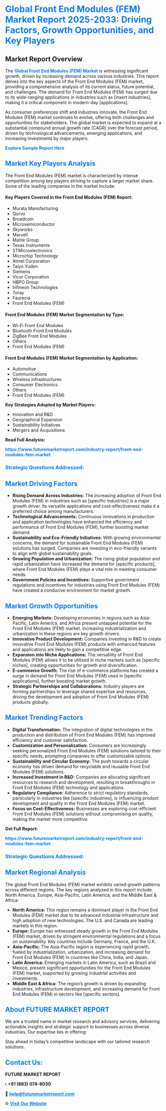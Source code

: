 <h1 style="color: #007BFF;">Global Front End Modules (FEM) Market Report 2025-2033: Driving Factors, Growth Opportunities, and Key Players</h1>

<section id="overview">
<h2>Market Report Overview</h2>
<p>The <a href="https://www.futuremarketreport.com/industry-report/front-end-modules-fem-market" style="color: #007BFF; text-decoration: none;"><strong>Global Front End Modules (FEM) Market</strong></a> is witnessing significant growth, driven by increasing demand across various industries. This report delves into the key aspects of the Front End Modules (FEM) market, providing a comprehensive analysis of its current status, future potential, and challenges. The demand for Front End Modules (FEM) has surged due to its wide-ranging applications in industries such as [insert industries], making it a critical component in modern-day [applications].</p>
<p>As consumer preferences shift and industries innovate, the Front End Modules (FEM) market continues to evolve, offering both challenges and opportunities for stakeholders. The global market is expected to expand at a substantial compound annual growth rate (CAGR) over the forecast period, driven by technological advancements, emerging applications, and increasing investments by major players.</p>
</section>

<section id="overview">
<p><a href="https://www.futuremarketreport.com/request-sample/reportId=100039" style="color: #007BFF; text-decoration: none;"><strong>Explore Sample Report Here</strong></a></p>
</section>

<section id="key-players">
<h2 style="color: #007BFF;">Market Key Players Analysis</h2>
<p>The Front End Modules (FEM) market is characterized by intense competition among key players striving to capture a larger market share. Some of the leading companies in the market include:</p>
<h4>Key Players Covered in the Front End Modules (FEM) Report:</h4>
<ul><li>Murata Manufacturing</li><li>Qorvo</li><li>Broadcom</li><li>Microsemiconductor</li><li>Skyworks</li><li>Marvell</li><li>Mahle Group</li><li>Texas Instruments</li><li>STMicroelectronics</li><li>Microchip Technology</li><li>Atmel Corporation</li><li>Taiyo Yuden</li><li>Siemens</li><li>Vicor Corporation</li><li>HBPO Group</li><li>Infineon Technologies</li><li>Toray</li><li>Faurecia</li><li>Front End Modules (FEM)</li></ul>
<h4>Front End Modules (FEM) Market Segmentation by Type:</h4>
<ul><li>Wi-Fi Front End Modules</li><li>Bluetooth Front End Modules</li><li>ZigBee Front End Modules</li><li>Others</li><li>Front End Modules (FEM)</li></ul>

<h4>Front End Modules (FEM) Market Segmentation by Application:</h4>
<ul><li>Automotive</li><li>Communications</li><li>Wireless Infrastructures</li><li>Consumer Electronics</li><li>Others</li><li>Front End Modules (FEM)</li></ul>
<p><strong>Key Strategies Adopted by Market Players:</strong></p>
<ul>
<li>Innovation and R&D</li>
<li>Geographical Expansion</li>
<li>Sustainability Initiatives</li>
<li>Mergers and Acquisitions</li>
</ul>
</section>

<section>
<p><strong>Read Full Analysis: </strong></p><a href="https://www.futuremarketreport.com/industry-report/front-end-modules-fem-market" style="color: #007BFF; text-decoration: none;"><strong>https://www.futuremarketreport.com/industry-report/front-end-modules-fem-market</strong></a>
<h3 style="color: #007BFF;">Strategic Questions Addressed:</h3>
</section>

<section id="driving-factors">
<h2 style="color: #007BFF;">Market Driving Factors</h2>
<ul>
<li><strong>Rising Demand Across Industries:</strong> The increasing adoption of Front End Modules (FEM) in industries such as [specific industries] is a major growth driver. Its versatile applications and cost-effectiveness make it a preferred choice among manufacturers.</li>
<li><strong>Technological Advancements:</strong> Continuous innovations in production and application technologies have enhanced the efficiency and performance of Front End Modules (FEM), further boosting market demand.</li>
<li><strong>Sustainability and Eco-Friendly Initiatives:</strong> With growing environmental concerns, the demand for sustainable Front End Modules (FEM) solutions has surged. Companies are investing in eco-friendly variants to align with global sustainability goals.</li>
<li><strong>Growing Population and Urbanization:</strong> The rising global population and rapid urbanization have increased the demand for [specific products], where Front End Modules (FEM) plays a vital role in meeting consumer needs.</li>
<li><strong>Government Policies and Incentives:</strong> Supportive government regulations and incentives for industries using Front End Modules (FEM) have created a conducive environment for market growth.</li>
</ul>
</section>

<section id="growth-opportunities">
<h2 style="color: #007BFF;">Market Growth Opportunities</h2>
<ul>
<li><strong>Emerging Markets:</strong> Developing economies in regions such as Asia-Pacific, Latin America, and Africa present untapped potential for the Front End Modules (FEM) market. Increasing industrialization and urbanization in these regions are key growth drivers.</li>
<li><strong>Innovative Product Development:</strong> Companies investing in R&D to create innovative Front End Modules (FEM) products with enhanced features and applications are likely to gain a competitive edge.</li>
<li><strong>Expansion into Niche Applications:</strong> The versatility of Front End Modules (FEM) allows it to be utilized in niche markets such as [specific niches], creating opportunities for growth and diversification.</li>
<li><strong>E-commerce Growth:</strong> The rise of e-commerce platforms has created a surge in demand for Front End Modules (FEM) used in [specific applications], further boosting market growth.</li>
<li><strong>Strategic Partnerships and Collaborations:</strong> Industry players are forming partnerships to leverage shared expertise and resources, driving the development and adoption of Front End Modules (FEM) products globally.</li>
</ul>
</section>

<section id="trending-factors">
<h2 style="color: #007BFF;">Market Trending Factors</h2>
<ul>
<li><strong>Digital Transformation:</strong> The integration of digital technologies in the production and distribution of Front End Modules (FEM) has improved efficiency and customer satisfaction.</li>
<li><strong>Customization and Personalization:</strong> Consumers are increasingly seeking personalized Front End Modules (FEM) solutions tailored to their specific needs, prompting companies to offer customizable options.</li>
<li><strong>Sustainability and Circular Economy:</strong> The push towards a circular economy has driven demand for recyclable and reusable Front End Modules (FEM) solutions.</li>
<li><strong>Increased Investment in R&D:</strong> Companies are allocating significant resources to research and development, resulting in breakthroughs in Front End Modules (FEM) technology and applications.</li>
<li><strong>Regulatory Compliance:</strong> Adherence to strict regulatory standards, particularly in industries like [specific industries], is influencing product development and quality in the Front End Modules (FEM) market.</li>
<li><strong>Focus on Cost-Effectiveness:</strong> Businesses are exploring cost-efficient Front End Modules (FEM) solutions without compromising on quality, making the market more competitive.</li>
</ul>
</section>

<section>
<p><strong>Get Full Report: </strong></p><a href="https://www.futuremarketreport.com/industry-report/front-end-modules-fem-market" style="color: #007BFF; text-decoration: none;"><strong>https://www.futuremarketreport.com/industry-report/front-end-modules-fem-market</strong></a>
<h3 style="color: #007BFF;">Strategic Questions Addressed:</h3>
</section>


<section id="regional-analysis">
<h2 style="color: #007BFF;">Market Regional Analysis</h2>
<p>The global Front End Modules (FEM) market exhibits varied growth patterns across different regions. The key regions analyzed in this report include North America, Europe, Asia-Pacific, Latin America, and the Middle East & Africa:</p>
<ul>
<li><strong>North America:</strong> This region remains a dominant player in the Front End Modules (FEM) market due to its advanced industrial infrastructure and high adoption of new technologies. The U.S. and Canada are leading markets in this region.</li>
<li><strong>Europe:</strong> Europe has witnessed steady growth in the Front End Modules (FEM) market, driven by stringent environmental regulations and a focus on sustainability. Key countries include Germany, France, and the U.K.</li>
<li><strong>Asia-Pacific:</strong> The Asia-Pacific region is experiencing rapid growth, fueled by industrialization, urbanization, and increasing demand for Front End Modules (FEM) in countries like China, India, and Japan.</li>
<li><strong>Latin America:</strong> Emerging markets in Latin America, such as Brazil and Mexico, present significant opportunities for the Front End Modules (FEM) market, supported by growing industrial activities and investments.</li>
<li><strong>Middle East & Africa:</strong> The region’s growth is driven by expanding industries, infrastructure development, and increasing demand for Front End Modules (FEM) in sectors like [specific sectors].</li>
</ul>
</section>

<footer>
<h2 style="color: #007BFF;">About FUTURE MARKET REPORT</h2>
<p>We are a trusted name in market research and advisory services, delivering actionable insights and strategic support to businesses across diverse industries. Our expertise lies in offering:</p>

<p>Stay ahead in today’s competitive landscape with our tailored research solutions.</p>

<h2 style="color: #007BFF;">Contact Us:</h2>
<p><strong>FUTURE MARKET REPORT</strong></p>
<p>📞 <strong>+91 (883) 074-8030</strong></p>
<p>📧 <strong><a href="mailto:help@futuremarketreport.com" style="color: #007BFF;">help@futuremarketreport.com</a></strong></p>
<p>🌐 <strong><a href="https://www.futuremarketreport.com/" style="color: #007BFF;">Visit Our Website</a></strong></p>
</footer>